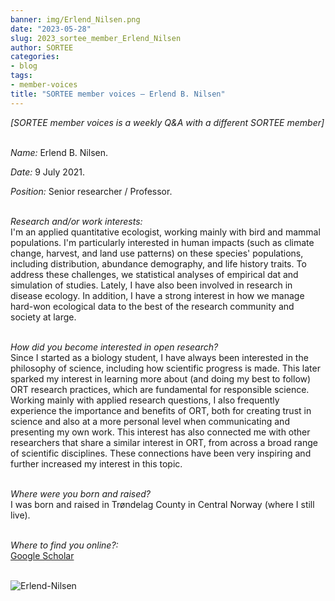 ```yaml
---
banner: img/Erlend_Nilsen.png
date: "2023-05-28"
slug: 2023_sortee_member_Erlend_Nilsen
author: SORTEE
categories:
- blog
tags:
- member-voices
title: "SORTEE member voices – Erlend B. Nilsen" 
---
```



*[SORTEE member voices is a weekly Q&A with a different SORTEE member]*   
&nbsp;
&nbsp;

_Name:_ Erlend B. Nilsen.   

_Date:_ 9 July 2021. 
&nbsp;

_Position:_ Senior researcher / Professor.  
&nbsp;

_Research and/or work interests:_   
I'm an applied quantitative ecologist, working mainly
with bird and mammal populations. I'm particularly interested in human impacts (such as climate change, harvest, and land use patterns) on these species' populations, including distribution, abundance demography, and life  history traits. To address these challenges, we statistical analyses of empirical dat and simulation of studies. Lately, I have also been involved in research in disease ecology. In addition, I have a strong  interest in how we manage hard-won ecological data to the best of the research community and society at large.   
&nbsp;
&nbsp;

_How did you become interested in open research?_   
Since I started as a biology student, I have always been interested in the philosophy of science, including how scientific progress is made.  This later sparked my interest in learning more about (and doing my best to follow) ORT research practices, which are fundamental for  responsible science. Working mainly with applied research questions, I also frequently experience the importance and benefits of ORT, both for creating trust in science and also at a more personal level when communicating and presenting my own work. This interest has also connected me with other researchers that share a similar interest in  ORT, from across a broad range of scientific disciplines. These connections have been very inspiring and further increased my interest in this topic.   
&nbsp;
&nbsp;

_Where were you born and raised?_   
I was born and raised in Trøndelag County in Central Norway (where I still live).   
&nbsp;
&nbsp;

_Where to find you online?:_   
[Google Scholar](https://scholar.google.com.tw/citations?hl=en&user=XSJg2XoAAAAJ)     
&nbsp;
&nbsp;


![Erlend-Nilsen](/img/Erlend_Nilsen.png)   

